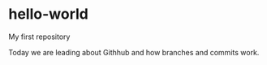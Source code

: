 # hello-world
My first repository

Today we are leading about Githhub and how branches and commits work.
